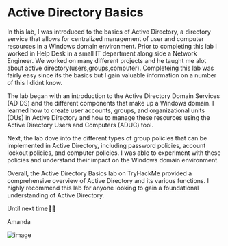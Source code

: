 # Active Directory Basics

In this lab, I was introduced to the basics of Active Directory, a directory service that allows for centralized management of user and computer resources in a Windows domain environment.
Prior to completing this lab I worked in Help Desk in a small IT department along side a Network Engineer. We worked on many different projects and he taught me alot about active directory(users,groups,computer). Completeing this lab was fairly easy since its the basics but I gain valuable information on a number of this I didnt know.

The lab began with an introduction to the Active Directory Domain Services (AD DS) and the different components that make up a Windows domain. I learned how to create user accounts, groups, and organizational units (OUs) in Active Directory and how to manage these resources using the Active Directory Users and Computers (ADUC) tool.

Next, the lab dove into the different types of group policies that can be implemented in Active Directory, including password policies, account lockout policies, and computer policies. I was able to experiment with these policies and understand their impact on the Windows domain environment.

Overall, the Active Directory Basics lab on TryHackMe provided a comprehensive overview of Active Directory and its various functions. I highly recommend this lab for anyone looking to gain a foundational understanding of Active Directory.

Until next time✌🏽

Amanda


![image](https://github.com/alubin03/THM-AD/assets/141780397/19c2fc45-6d37-40d5-ae26-8aaf384b5c3f)
